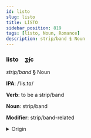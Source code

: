 ```yaml
---
id: listo
slug: listo
title: LİSTO
sidebar_position: 819
tags: [listo, Noun, Romance]
description: strip/band § Noun
---
```


### listo&emsp;<span kind="abugida">ʓ́ɟc</span>

*strip/band* **§** Noun

**IPA**: /ˈlis.tɑ/

**Verb**: to be a strip/band

**Noun**: strip/band

**Modifier**: strip/band-related

<details>
    <summary>Origin</summary>
    Italian lista /ˈli.sta/<br/>
    <em>Romance Language Family</em>
</details>